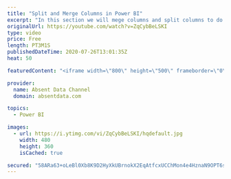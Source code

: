 ```yaml
---
title: "Split and Merge Columns in Power BI"
excerpt: "In this section we will mege columns and split columns to do a depper level of analysis"
originalUrl: https://youtube.com/watch?v=ZqCybBeLSKI
type: video
price: Free
length: PT3M1S
publishedDateTime: 2020-07-26T13:01:35Z
heat: 50

featuredContent: "<iframe width=\"800\" height=\"500\" frameborder=\"0\" src=\"https://www.youtube.com/embed/ZqCybBeLSKI\" allow=\"accelerometer; autoplay; encrypted-media; gyroscope; picture-in-picture\" allowfullscreen></iframe>"

provider:
  name: Absent Data Channel
  domain: absentdata.com

topics:
  - Power BI

images:
  - url: https://i.ytimg.com/vi/ZqCybBeLSKI/hqdefault.jpg
    width: 480
    height: 360
    isCached: true

secured: "58ARa63+oLeBl0Xb8K9D2HyXkUBrnokX2EqAtfcxUCChMon4e4HznaN9OPT6snfvV4cFGnGUtLeTn4uaZJ8bNdckn+YEBdzmf+9qsPb3wG8UjqaANtMTmmbMYIZ6A7iMCVGtURDxUux4ssdrJR/llAtewW3/Yzt6rJgaGQgmAiFe+8Ex7B3TKsCGqo2LLcRkEb2tRjfxK7ZYaQeDC51PE18W4mZC2ZAsxwipZgGcDWGMop/kKb/RHw7o3Qkz3JksOykT3VHdCOyTG8eB1rYpgUYnhJsVUU+9Rub/Mb7XpKofKuka/av3AlK4siD3cY3CdcQxEjHjbN+r7CZDadFtdDvujo7dCED1bAGbxwAF4G6LfpaXfucXKOEbJVc9uu5W4FylXUHc9mb66hygmCshLteYS9+GHEnmZljRVhwkjUM=;DKV2S4qAyk2L0ZgumJMxzg=="
---
```


